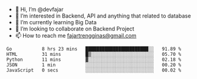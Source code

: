 - 👋 Hi, I’m @devfajar
- 👀 I’m interested in Backend, API and anything that related to database
- 🌱 I’m currently learning Big Data
- 💞️ I’m looking to collaborate on Backend Project
- 📫 How to reach me fajartrengginas@gmail.com

<!--START_SECTION:waka-->

```text
Go           8 hrs 23 mins   ███████████████████████░░   91.89 %
HTML         31 mins         █▒░░░░░░░░░░░░░░░░░░░░░░░   05.70 %
Python       11 mins         ▓░░░░░░░░░░░░░░░░░░░░░░░░   02.18 %
JSON         1 min           ░░░░░░░░░░░░░░░░░░░░░░░░░   00.20 %
JavaScript   0 secs          ░░░░░░░░░░░░░░░░░░░░░░░░░   00.02 %
```

<!--END_SECTION:waka-->

<!---
devfajar/devfajar is a ✨ special ✨ repository because its `README.md` (this file) appears on your GitHub profile.
You can click the Preview link to take a look at your changes.
--->

